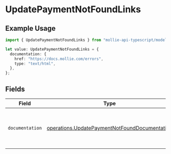 # UpdatePaymentNotFoundLinks

## Example Usage

```typescript
import { UpdatePaymentNotFoundLinks } from "mollie-api-typescript/models/operations";

let value: UpdatePaymentNotFoundLinks = {
  documentation: {
    href: "https://docs.mollie.com/errors",
    type: "text/html",
  },
};
```

## Fields

| Field                                                                                                          | Type                                                                                                           | Required                                                                                                       | Description                                                                                                    |
| -------------------------------------------------------------------------------------------------------------- | -------------------------------------------------------------------------------------------------------------- | -------------------------------------------------------------------------------------------------------------- | -------------------------------------------------------------------------------------------------------------- |
| `documentation`                                                                                                | [operations.UpdatePaymentNotFoundDocumentation](../../models/operations/updatepaymentnotfounddocumentation.md) | :heavy_check_mark:                                                                                             | The URL to the generic Mollie API error handling guide.                                                        |